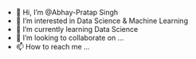 - 👋 Hi, I’m @Abhay-Pratap Singh
- 👀 I’m interested in Data Science & Machine Learning
- 🌱 I’m currently learning Data Science
- 💞️ I’m looking to collaborate on ...
- 📫 How to reach me ...

<!---
Abhay-Pratap/Abhay-Pratap is a ✨ special ✨ repository because its `README.md` (this file) appears on your GitHub profile.
You can click the Preview link to take a look at your changes.
--->
